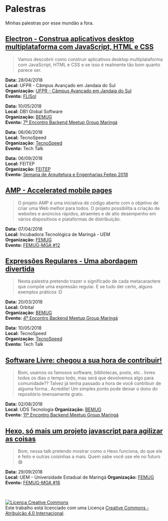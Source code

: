 # Palestras
Minhas palestras por esse mundão a fora.

[Electron - Construa aplicativos desktop multiplataforma com JavaScript, HTML e CSS](https://docs.google.com/presentation/d/16fBGVzqy7EtUTE7G8bFyp7h54yvIhQwiW_bh4TEb68k/edit?usp=sharing)
----

> Vamos descobrir como construir aplicativos desktop multiplataforma com JavaScript, HTML e CSS e se isso é realmente tão bom quanto parece ser.

**Data:**  28/04/2018  
**Local:** UFPR - Câmpus Avançado em Jandaia do Sul  
**Organização:** [UFPR - Câmpus Avançado em Jandaia do Sul](http://www.jandaiadosul.ufpr.br/)  
**Evento:** [FLISol](http://www.flisoljs.info/)

**Data:**  10/05/2018  
**Local:** DB1 Global Software  
**Organização:** [BEMUG](https://github.com/bemugmga)  
**Evento:** [7º Encontro Backend Meetup Group Maringá](https://www.meetup.com/pt-BR/developerparana/events/250133057/)

**Data:**  06/06/2018  
**Local:** TecnoSpeed  
**Organização:** [TecnoSpeed](http://tecnospeed.com.br)  
**Evento:** Tech Talk

**Data:**  06/09/2018  
**Local:** FEITEP  
**Organização:** [FEITEP](http://www.feitep.edu.br)  
**Evento:** [Semana de Arquitetura e Engenharias Feitep 2018](https://www.facebook.com/events/223131065002550/)

[AMP - Accelerated mobile pages](https://docs.google.com/presentation/d/10N5rdemoXsjKjcJ_7BiTyFkNCSzWPSUX3vDW9ulY-BA/edit?usp=sharing)
----

> O projeto AMP é uma iniciativa de código aberto com o objetivo de criar uma Web melhor para todos. O projeto possibilita a criação de websites e anúncios rápidos, atraentes e de alto desempenho em vários dispositivos e plataformas de distribuição.

**Data:**  07/04/2018  
**Local:** Incubadora Tecnológica de Maringá - UEM  
**Organização:** [FEMUG](https://github.com/femugmga)  
**Evento:** [FEMUG-MGA #12](https://www.meetup.com/pt-BR/femugmga/events/249121506/)  

[Expressões Regulares - Uma abordagem divertida](https://docs.google.com/presentation/d/11ncOrDuzaaAGOny-7qdbm-MzodFwsZa70ap0TPIMd9M/edit?usp=sharing)
----

> Nesta palestra pretendo trazer o significado de cada metacaractere que compõe uma expressão regular. E se tudo der certo, alguns exemplos práticos :D

**Data:**  20/03/2018  
**Local:** Orbital  
**Organização:** [BEMUG](https://github.com/bemugmga)  
**Evento:** [4º Encontro Backend Meetup Group Maringá](https://www.meetup.com/pt-BR/developerparana/events/248627058/)

**Data:**  10/05/2018  
**Local:** TecnoSpeed  
**Organização:** [TecnoSpeed](http://tecnospeed.com.br)  
**Evento:** Tech Talk

[Software Livre: chegou a sua hora de contribuir!](https://docs.google.com/presentation/d/14GJyMmO-uiFbhA4dCIKfUDkEqRk7GPNKrVtEoyukmO0/edit?usp=sharing)
----

> Bom, usamos os famosos software, bibliotecas, posts, etc.. livres todos os dias o tempo todo, mas será que devolvemos algo para comunidade?? Talvez já tenha passado a hora de você contribuir de alguma forma..
> Acredite!
> Um simples ponto pode deixar o dono do repositório imensamente grato.

**Data:**  02/08/2018  
**Local:** UDS Tecnologia 
**Organização:** [BEMUG](https://github.com/bemugmga)  
**Evento:** [11º Encontro Backend Meetup Group Maringá](https://www.meetup.com/pt-BR/developerparana/events/253306850/)

[Hexo, só mais um projeto javascript para agilizar as coisas](https://docs.google.com/presentation/d/15QyzJ1lD8TYPcKNEfBmIrDDhe_OsLTRJtV8TbQzfVrc/edit)
----

> Bom, nessa talk pretendo mostrar como o Hexo funciona, do que ele é feito e outras coisinhas a mais.
> Quem sabe você use ele no futuro 😄

**Data:**  29/09/2018  
**Local:** UEM - Universidade Estadual de Maringá
**Organização:** [FEMUG](https://github.com/femugmga)  
**Evento:** [FEMUG-MGA #16](https://www.meetup.com/pt-BR/femugmga/events/254492028/)

<br>

<a rel="license" href="http://creativecommons.org/licenses/by/4.0/"><img alt="Licença Creative Commons" style="border-width:0" src="https://i.creativecommons.org/l/by/4.0/88x31.png" /></a><br />Este trabalho está licenciado com uma Licença <a rel="license" href="http://creativecommons.org/licenses/by/4.0/">Creative Commons - Atribuição  4.0 Internacional</a>.
